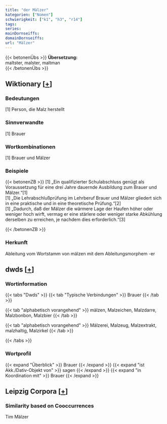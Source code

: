 ```yaml
---
title: "der Mälzer"
kategorien: ["Nomen"]
schwierigkeit: ["k1", "h3", "r14"]
tags:
series:
mainDornseiffs:
domainDornseiffs:
url: "Mälzer"
---
```


{{< betonenÜbs >}}
**Übersetzung:**  
maltster, malster, maltman  
{{< /betonenÜbs >}}

## Wiktionary [[+](https://de.wiktionary.org/wiki/Mälzer)]

### Bedeutungen
[1] Person, die Malz herstellt  

### Sinnverwandte
[1] Brauer  

### Wortkombinationen
[1] Brauer und Mälzer  

### Beispiele
{{< betonenZB >}}
[1] „Ein qualifizierter Schulabschluss genügt als Voraussetzung für eine drei Jahre dauernde Ausbildung zum Brauer und Mälzer.“[1]  
[1] „Die Lehrabschlußprüfung im Lehrberuf Brauer und Mälzer gliedert sich in eine praktische und in eine theoretische Prüfung.“[2]  
[1] „Dadurch, daß der Mälzer die wärmere Lage der Haufen höher oder weniger hoch wirft, vermag er eine stärlere oder weniger starke Abkühlung derselben zu erreichen, je nachdem dies erforderlich.“[3]  

{{< /betonenZB >}}
### Herkunft
Ableitung vom Wortstamm von mälzen mit dem Ableitungsmorphem -er  



## dwds [[+](https://www.dwds.de/wb/Mälzer)]

### Wortinformation
{{< tabs "Dwds" >}}
{{< tab "Typische Verbindungen" >}}
Brauer
{{< /tab >}}

{{< tab "alphabetisch vorangehend" >}}
mälzen, Malzeichen, Malzdarre, Malzbonbon, Malzbier
{{< /tab >}}

{{< tab "alphabetisch vorangehend" >}}
Mälzerei, Malzeug, Malzextrakt, malzhaltig, Malzirkel
{{< /tab >}}

{{< /tabs >}}

### Wortprofil
{{< expand "Überblick" >}} Brauer {{< /expand >}}
{{< expand "ist Akk./Dativ-Objekt von" >}} sagen {{< /expand >}}
{{< expand "in Koordination mit" >}} Brauer {{< /expand >}}

## Leipzig Corpora [[+](https://corpora.uni-leipzig.de/en/res?word=Mälzer&corpusId=deu_newscrawl-public_2018)]


### Similarity based on Cooccurrences
Tim Mälzer

